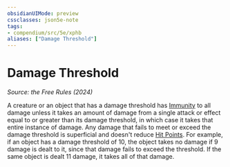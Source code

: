 ```yaml
---
obsidianUIMode: preview
cssclasses: json5e-note
tags:
- compendium/src/5e/xphb
aliases: ["Damage Threshold"]
---
```

# Damage Threshold
*Source: the Free Rules (2024)* 

A creature or an object that has a damage threshold has [Immunity](rules/variant-rules/immunity-xphb.md) to all damage unless it takes an amount of damage from a single attack or effect equal to or greater than its damage threshold, in which case it takes that entire instance of damage. Any damage that fails to meet or exceed the damage threshold is superficial and doesn't reduce [Hit Points](rules/variant-rules/hit-points-xphb.md). For example, if an object has a damage threshold of 10, the object takes no damage if 9 damage is dealt to it, since that damage fails to exceed the threshold. If the same object is dealt 11 damage, it takes all of that damage.